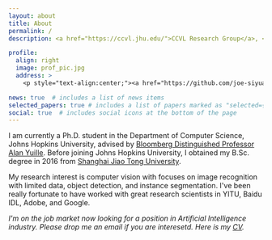 ```yaml
---
layout: about
title: About
permalink: /
description: <a href="https://ccvl.jhu.edu/">CCVL Research Group</a>, <a href="https://www.jhu.edu/">Johns Hopkins University</a>

profile:
  align: right
  image: prof_pic.jpg
  address: >
    <p style="text-align:center;"><a href="https://github.com/joe-siyuan-qiao">GitHub</a> &#183; <a href="https://scholar.google.com/citations?user=6Hfk-90AAAAJ">Google Scholar</a></p>

news: true  # includes a list of news items
selected_papers: true # includes a list of papers marked as "selected={true}"
social: true  # includes social icons at the bottom of the page
---
```


I am currently a Ph.D. student in the Department of Computer Science, Johns Hopkins University, advised by <a href="https://en.wikipedia.org/wiki/Bloomberg_Distinguished_Professorships" target="_blank">Bloomberg Distinguished Professor</a> <a href="http://cs.jhu.edu/~ayuille/" target="_blank">Alan Yuille</a>.
Before joining Johns Hopkins University, I obtained my B.Sc. degree in 2016 from <a href="http://www.sjtu.edu.cn" target="_blank">Shanghai Jiao Tong University</a>.

My research interest is computer vision with focuses on image recognition with limited data, object detection, and instance segmentation.
I've been really fortunate to have worked with great research scientists in YITU, Baidu IDL, Adobe, and Google. 

_I'm on the job market now looking for a position in Artificial Intelligence industry.
Please drop me an email if you are interesetd.
Here is my <a href="https://www.cs.jhu.edu/~syqiao/CV.pdf">CV</a>._
